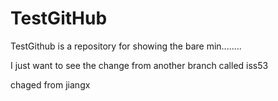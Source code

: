 # TestGitHub

TestGithub is a repository for showing the bare min........

I just want to see the change from another branch called iss53

chaged from jiangx
